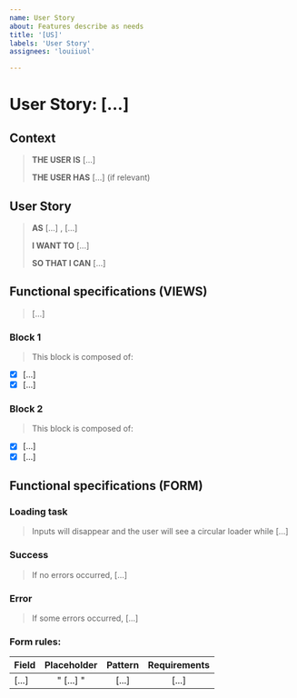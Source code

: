 ```yaml
---
name: User Story
about: Features describe as needs
title: '[US]'
labels: 'User Story'
assignees: 'louiiuol'

---
```


# User Story: [...]

## Context

> **THE USER IS** [...]
>
> **THE USER HAS** [...] (if relevant)

## User Story

> **AS** [...] , [...]
>
> **I WANT TO** [...]
>
> **SO THAT I CAN** [...]

## Functional specifications (VIEWS)

> [...]

### Block 1

> This block is composed of:

- [x] [...]
- [x] [...]

### Block 2

> This block is composed of:

- [x] [...]
- [x] [...]

## Functional specifications (FORM)

### Loading task

> Inputs will disappear and the user will see a circular loader while [...]

### Success

> If no errors occurred, [...]

### Error

> If some errors occurred, [...]

### Form rules:

|Field|Placeholder|Pattern|Requirements|
|:----|:---------:|:-----:|:----------:|
| [...] | " [...] " | [...] | [...] |
